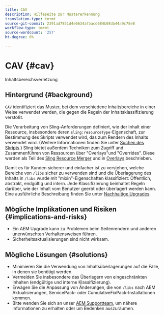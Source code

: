 ```yaml
---
title: CAV
description: Hilfeseite zur Mustererkennung
translation-type: tm+mt
source-git-commit: 2391ad7851d4e6634a7bacd684b08db44a9c78e8
workflow-type: tm+mt
source-wordcount: '257'
ht-degree: 0%

---
```



# CAV {#cav}

Inhaltsbereichsverletzung

## Hintergrund {#background}

`CAV` identifiziert das Muster, bei dem verschiedene Inhaltsbereiche in einer Weise verwendet werden, die gegen die Regeln der Inhaltsklassifizierung verstößt.

Die Verarbeitung von Sling-Anforderungen definiert, wie der Inhalt einer Ressource, insbesondere deren `sling:resourceType`-Eigenschaft, zur Bestimmung des Skripts verwendet wird, das zum Rendern des Inhalts verwendet wird. (Weitere Informationen finden Sie unter [Suchen des Skripts](https://experienceleague.adobe.com/docs/experience-manager-65/developing/introduction/the-basics.html#locating-the-script).) Sling bietet außerdem Techniken zum Zugriff und Zusammenführen von Ressourcen über &quot;Overlays&quot;und &quot;Overrides&quot;. Diese werden als Teil des [Sling Resource Merger](https://experienceleague.adobe.com/docs/experience-manager-65/developing/platform/sling-resource-merger.html) und in [Overlays](https://experienceleague.adobe.com/docs/experience-manager-65/developing/platform/overlays.html) beschrieben.

Damit es für Kunden sicherer und einfacher ist zu verstehen, welche Bereiche von `/libs` sicher zu verwenden sind und die Überlagerung des Inhalts in `/libs` wurde mit &quot;mixin&quot;-Eigenschaften klassifiziert: Öffentlich, abstrakt, endgültig und intern. Jede Klassifizierung beinhaltet Regeln darüber, wie der Inhalt vom Benutzer geerbt oder überlagert werden kann. Eine ausführliche Beschreibung finden Sie unter [Nachhaltige Upgrades](https://experienceleague.adobe.com/docs/experience-manager-65/deploying/upgrading/sustainable-upgrades.html).

## Mögliche Implikationen und Risiken {#implications-and-risks}

* Ein AEM Upgrade kann zu Problemen beim Seitenrendern und anderen unerwünschten Verhaltensweisen führen.
* Sicherheitsaktualisierungen sind nicht wirksam.

## Mögliche Lösungen {#solutions}

* Minimieren Sie die Verwendung von Inhaltsüberlagerungen auf die Fälle, in denen sie benötigt werden.
* Vermeiden Sie insbesondere das Überlagern von eingeschränkten Inhalten (endgültige und interne Klassifizierung).
* Erwägen Sie die Anpassung von Änderungen, die von `/libs` nach AEM Aktualisierungen, ServicePack- oder CumulativeFixPack-Installationen kommen.
* Bitte wenden Sie sich an unser [AEM Supportteam](https://helpx.adobe.com/enterprise/using/support-for-experience-cloud.html), um nähere Informationen zu erhalten oder um Bedenken auszuräumen.
